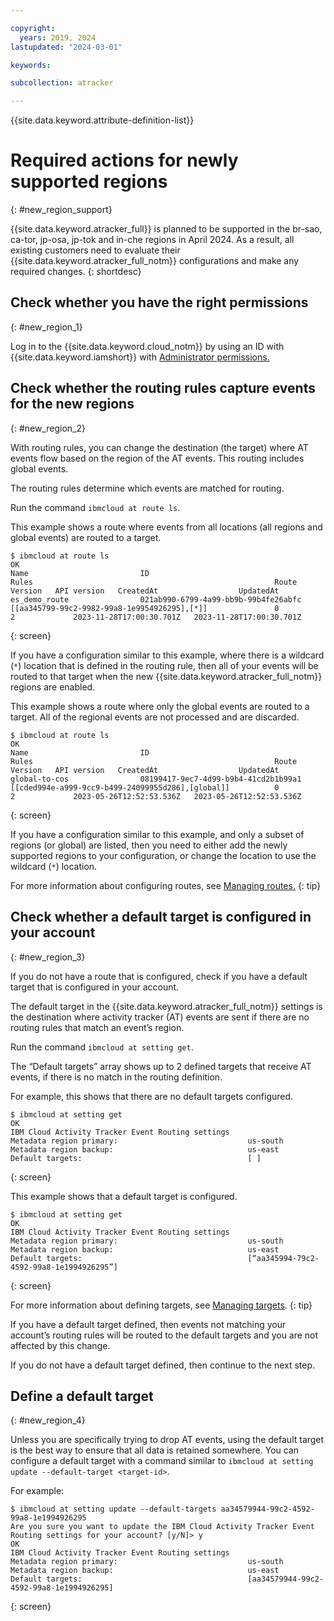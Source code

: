 ```yaml
---

copyright:
  years: 2019, 2024
lastupdated: "2024-03-01"

keywords:

subcollection: atracker

---
```


{{site.data.keyword.attribute-definition-list}}


# Required actions for newly supported regions
{: #new_region_support}

{{site.data.keyword.atracker_full}} is planned to be supported in the br-sao, ca-tor, jp-osa, jp-tok and in-che regions in April 2024. As a result, all existing customers need to evaluate their {{site.data.keyword.atracker_full_notm}} configurations and make any required changes.
{: shortdesc}

## Check whether you have the right permissions
{: #new_region_1}

Log in to the {{site.data.keyword.cloud_notm}} by using an ID with {{site.data.keyword.iamshort}} with [Administrator permissions.](/docs/atracker?topic=atracker-iam)

## Check whether the routing rules capture events for the new regions
{: #new_region_2}

With routing rules, you can change the destination (the target) where AT events flow based on the region of the AT events. This routing includes global events.

The routing rules determine which events are matched for routing.

Run the command `ibmcloud at route ls`.

This example shows a route where events from all locations (all regions and global events) are routed to a target.

```text
$ ibmcloud at route ls
OK
Name                         ID                                     Rules                                                      Route Version   API version   CreatedAt                  UpdatedAt
es_demo_route                021ab990-6799-4a99-bb9b-99b4fe26abfc   [[aa345799-99c2-9982-99a8-1e9954926295],[*]]               0               2             2023-11-28T17:00:30.701Z   2023-11-28T17:00:30.701Z
```
{: screen}

If you have a configuration similar to this example, where there is a wildcard (`*`) location that is defined in the routing rule, then all of your events will be routed to that target when the new {{site.data.keyword.atracker_full_notm}} regions are enabled.

This example shows a route where only the global events are routed to a target. All of the regional events are not processed and are discarded.

```text
$ ibmcloud at route ls
OK
Name                         ID                                     Rules                                                      Route Version   API version   CreatedAt                  UpdatedAt
global-to-cos                08199417-9ec7-4d99-b9b4-41cd2b1b99a1   [[cded994e-a999-9cc9-b499-24099955d286],[global]]          0               2             2023-05-26T12:52:53.536Z   2023-05-26T12:52:53.536Z
```
{: screen}

If you have a configuration similar to this example, and only a subset of regions (or global) are listed, then you need to either add the newly supported regions to your configuration, or change the location to use the wildcard (`*`) location.

For more information about configuring routes, see [Managing routes.](/docs/atracker?topic=atracker-route_v2&interface=cli)
{: tip}

## Check whether a default target is configured in your account
{: #new_region_3}

If you do not have a route that is configured, check if you have a default target that is configured in your account.

The default target in the {{site.data.keyword.atracker_full_notm}} settings is the destination where activity tracker (AT) events are sent if there are no routing rules that match an event’s region.

Run the command `ibmcloud at setting get`.

The “Default targets” array shows up to 2 defined targets that receive AT events, if there is no match in the routing definition.

For example, this shows that there are no default targets configured.

```text
$ ibmcloud at setting get
OK
IBM Cloud Activity Tracker Event Routing settings
Metadata region primary:                             us-south
Metadata region backup:                              us-east
Default targets:                                     [ ]
```
{: screen}

This example shows that a default target is configured.

```text
$ ibmcloud at setting get
OK
IBM Cloud Activity Tracker Event Routing settings
Metadata region primary:                             us-south
Metadata region backup:                              us-east
Default targets:                                     [“aa345994-79c2-4592-99a8-1e1994926295”]
```
{: screen}

For more information about defining targets, see [Managing targets](/docs/atracker?topic=atracker-target_v2&interface=cli).
{: tip}

If you have a default target defined, then events not matching your account’s routing rules will be routed to the default targets and you are not affected by this change.

If you do not have a default target defined, then continue to the next step.

## Define a default target
{: #new_region_4}

Unless you are specifically trying to drop AT events, using the default target is the best way to ensure that all data is retained somewhere.  You can configure a default target with a command similar to `ibmcloud at setting update --default-target <target-id>`.

For example:

```text
$ ibmcloud at setting update --default-targets aa34579944-99c2-4592-99a8-1e1994926295
Are you sure you want to update the IBM Cloud Activity Tracker Event Routing settings for your account? [y/N]> y
OK
IBM Cloud Activity Tracker Event Routing settings
Metadata region primary:                             us-south
Metadata region backup:                              us-east
Default targets:                                     [aa34579944-99c2-4592-99a8-1e1994926295]
```
{: screen}




